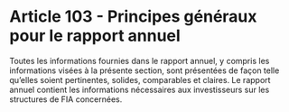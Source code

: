 # Article 103 - Principes généraux pour le rapport annuel


Toutes les informations fournies dans le rapport annuel, y compris les informations visées à la présente section, sont présentées de façon telle qu’elles soient pertinentes, solides, comparables et claires. Le rapport annuel contient les informations nécessaires aux investisseurs sur les structures de FIA concernées.

